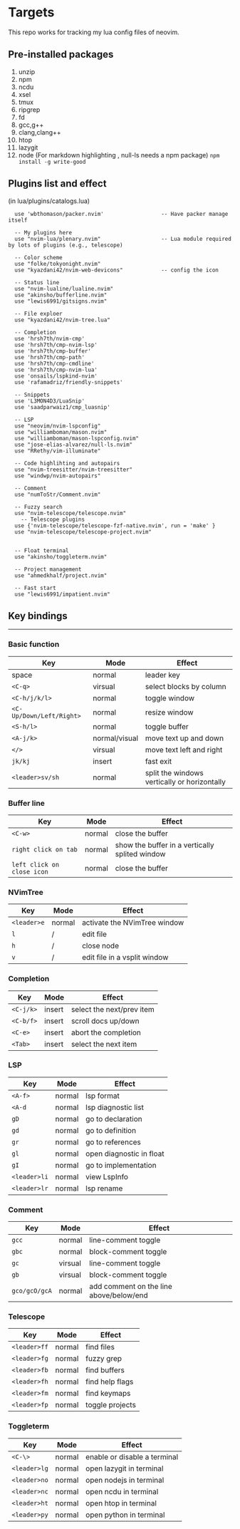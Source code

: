 # Targets
This repo works for tracking my lua config files of neovim.

##  Pre-installed packages
1. unzip
2. npm
3. ncdu
4. xsel
5. tmux
6. ripgrep
7. fd
8. gcc,g++
9. clang,clang++
10. htop
11. lazygit
12. node
(For markdown highlighting , null-ls needs a npm package)
`npm install -g write-good`

## Plugins list and effect
(in lua/plugins/catalogs.lua)
```
  use 'wbthomason/packer.nvim'                  -- Have packer manage itself

  -- My plugins here
  use "nvim-lua/plenary.nvim"                   -- Lua module required by lots of plugins (e.g., telescope)

  -- Color scheme
  use "folke/tokyonight.nvim"                   
  use "kyazdani42/nvim-web-devicons"            -- config the icon

  -- Status line
  use "nvim-lualine/lualine.nvim"
  use "akinsho/bufferline.nvim"
  use "lewis6991/gitsigns.nvim"

  -- File exploer
  use "kyazdani42/nvim-tree.lua"

  -- Completion
  use 'hrsh7th/nvim-cmp'
  use 'hrsh7th/cmp-nvim-lsp'
  use 'hrsh7th/cmp-buffer'
  use 'hrsh7th/cmp-path'
  use 'hrsh7th/cmp-cmdline'
  use 'hrsh7th/cmp-nvim-lua'
  use 'onsails/lspkind-nvim'
  use 'rafamadriz/friendly-snippets'

  -- Snippets
  use 'L3MON4D3/LuaSnip'
  use 'saadparwaiz1/cmp_luasnip'

  -- LSP
  use "neovim/nvim-lspconfig"
  use "williamboman/mason.nvim"
  use "williamboman/mason-lspconfig.nvim"
  use "jose-elias-alvarez/null-ls.nvim"
  use "RRethy/vim-illuminate"

  -- Code highlihting and autopairs
  use "nvim-treesitter/nvim-treesitter"
  use "windwp/nvim-autopairs"

  -- Comment
  use "numToStr/Comment.nvim"

  -- Fuzzy search
  use "nvim-telescope/telescope.nvim"
    -- Telescope plugins
  use {'nvim-telescope/telescope-fzf-native.nvim', run = 'make' }
  use "nvim-telescope/telescope-project.nvim"


  -- Float terminal
  use "akinsho/toggleterm.nvim"

  -- Project management
  use "ahmedkhalf/project.nvim"

  -- Fast start
  use "lewis6991/impatient.nvim"
```

## Key bindings
----
### Basic function
|Key|Mode|Effect|
|--|--|--|
|space|normal|leader key|
|`<C-q>`|virsual| select blocks by column| 
|`<C-h/j/k/l>`|normal|toggle window|
|`<C-Up/Down/Left/Right>`|normal|resize window|
|`<S-h/l>`|normal|toggle buffer|
|`<A-j/k>`|normal/visual|move text up and down|
|`</>`|virsual|move text left and right |
|`jk/kj`|insert|fast exit|
|`<leader>sv/sh`|normal|split the windows vertically or horizontally|

### Buffer line
|Key|Mode|Effect|
|--|--|--|
|`<C-w>`|normal| close the buffer|
|`right click on tab` |normal | show the buffer in a vertically splited window|
|`left click on close icon`|normal| close the buffer |

### NVimTree
|Key|Mode|Effect|
|--|--|--|
|`<leader>e`|normal| activate the NVimTree window |
|`l`| /| edit file|
|`h`| /| close node|
|`v`| /| edit file in a vsplit window|

### Completion
|Key|Mode| Effect|
|--|--|--|
|`<C-j/k>`|insert|select the next/prev item|
|`<C-b/f>`|insert|scroll docs up/down|
|`<C-e>`|insert  | abort the completion|
|`<Tab>`|insert  |select the next item|

### LSP
|Key|Mode| Effect|
|--|--|--|
|`<A-f>`|normal|lsp format|
|`<A-d`|normal|lsp diagnostic list|
|`gD`|normal|go to declaration|
|`gd`|normal|go to definition|
|`gr`|normal|go to references|
|`gl`|normal|open diagnostic in float|
|`gI`|normal|go to implementation|
|`<leader>li`|normal| view LspInfo|
|`<leader>lr`|normal| lsp rename|

### Comment
|Key|Mode| Effect|
|--|--|--|
|`gcc`|normal|line-comment toggle|
|`gbc`|normal|block-comment toggle|
|`gc`|virsual|line-comment toggle|
|`gb`|virsual|block-comment toggle|
|`gco/gcO/gcA`|normal  | add comment on the line above/below/end|

### Telescope
|Key|Mode| Effect|
|--|--|--|
|`<leader>ff`|normal|find files|
|`<leader>fg`|normal|fuzzy grep|
|`<leader>fb`|normal|find buffers|
|`<leader>fh`|normal|find help flags| 
|`<leader>fm`|normal|find keymaps|
|`<leader>fp`|normal|toggle projects|

### Toggleterm
|Key|Mode| Effect|
|--|--|--|
|`<C-\>`|normal|enable or disable a terminal|
|`<leader>lg`|normal|open lazygit in terminal|
|`<leader>no`|normal|open nodejs in terminal|
|`<leader>nc`|normal|open ncdu in terminal|
|`<leader>ht`|normal|open htop in terminal|
|`<leader>py`|normal|open python in terminal|


